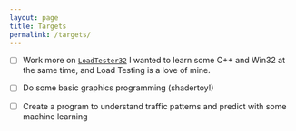 ```yaml
---
layout: page
title: Targets
permalink: /targets/
---
```


* [ ] Work more on [`LoadTester32`](https://github.com/JakeHendy/LoadTester32)
  I wanted to learn some C++ and Win32 at the same time, and Load Testing is a love of mine. 
* [ ] Do some basic graphics programming (shadertoy!)
* [ ] Create a program to understand traffic patterns and predict with some machine learning

